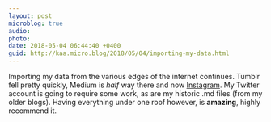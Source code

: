 ```yaml
---
layout: post
microblog: true
audio: 
photo: 
date: 2018-05-04 06:44:40 +0400
guid: http://kaa.micro.blog/2018/05/04/importing-my-data.html
---
```

Importing my data from the various edges of the internet continues. Tumblr fell pretty quickly,  Medium is _half_ way there and now [Instagram](https://www.manton.org/2018/05/instagram-import-in-micro-blog.html). My Twitter account is going to require some work, as are my historic .md files (from my older blogs). Having everything under one roof however, is **amazing**, highly recommend it.
